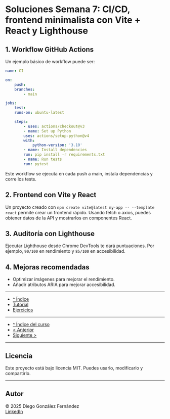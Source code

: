 # Soluciones Semana 7: CI/CD, frontend minimalista con Vite + React y Lighthouse

## 1. Workflow GitHub Actions

Un ejemplo básico de workflow puede ser:

```yaml
name: CI

on:
    push:
    branches:
        - main

jobs:
    test:
    runs-on: ubuntu-latest

    steps:
        - uses: actions/checkout@v3
        - name: Set up Python
        uses: actions/setup-python@v4
        with:
            python-version: '3.10'
        - name: Install dependencies
        run: pip install -r requirements.txt
        - name: Run tests
        run: pytest
```

Este workflow se ejecuta en cada push a main, instala dependencias y corre los tests.

## 2. Frontend con Vite y React

Un proyecto creado con `npm create vite@latest my-app -- --template react` permite crear un frontend rápido. Usando fetch o axios, puedes obtener datos de la API y mostrarlos en componentes React.

## 3. Auditoría con Lighthouse

Ejecutar Lighthouse desde Chrome DevTools te dará puntuaciones. Por ejemplo, `90/100` en rendimiento y `85/100` en accesibilidad.

## 4. Mejoras recomendadas

- Optimizar imágenes para mejorar el rendimiento.
- Añadir atributos ARIA para mejorar accesibilidad.

---

- [^ Índice](./readme.md)
- [Tutorial](./tutorial.md)
- [Ejercicios](./ejercicios.md)

---

- [^ Índice del curso](../readme.md)
- [< Anterior](../semana06/soluciones.md)
- [Siguiente >](../semana08/soluciones.md)

---

## Licencia

Este proyecto está bajo licencia MIT. Puedes usarlo, modificarlo y compartirlo.

---

## Autor

© 2025 Diego González Fernández  
[LinkedIn](https://www.linkedin.com/in/diego-gonzalez-fernandez)
